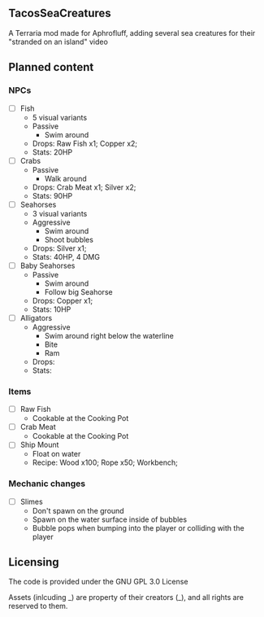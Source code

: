 ## TacosSeaCreatures
A Terraria mod made for Aphrofluff, adding several sea creatures for their "stranded on an island" video

## Planned content
### NPCs
- [ ] Fish
  - 5 visual variants
  - Passive
    - Swim around
  - Drops: Raw Fish x1; Copper x2;
  - Stats: 20HP
- [ ] Crabs
  - Passive
    - Walk around
  - Drops: Crab Meat x1; Silver x2;
  - Stats: 90HP
- [ ] Seahorses
  - 3 visual variants
  - Aggressive
    - Swim around
    - Shoot bubbles
  - Drops: Silver x1;
  - Stats: 40HP, 4 DMG
- [ ] Baby Seahorses
  - Passive
    - Swim around
    - Follow big Seahorse
  - Drops: Copper x1;
  - Stats: 10HP
- [ ] Alligators
  - Aggressive
    - Swim around right below the waterline
    - Bite
    - Ram
  - Drops:
  - Stats:
### Items
- [ ] Raw Fish
  - Cookable at the Cooking Pot
- [ ] Crab Meat
  - Cookable at the Cooking Pot
- [ ] Ship Mount
  - Float on water
  - Recipe: Wood x100; Rope x50; Workbench;
### Mechanic changes
- [ ] Slimes
  - Don't spawn on the ground
  - Spawn on the water surface inside of bubbles
  - Bubble pops when bumping into the player or colliding with the player
## Licensing
The code is provided under the GNU GPL 3.0 License

Assets (inlcuding \_) are property of their creators (\_), and all rights are reserved to them.

